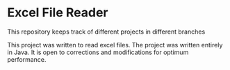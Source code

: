 # Excel File Reader
This repository keeps track of different projects in different branches

This project was written to read excel files. The project was written entirely in Java.
It is open to corrections and modifications for optimum performance.
